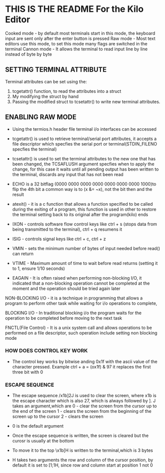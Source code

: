 # THIS IS THE README For the Kilo Editor

Cooked mode - by default most terminals start in this
mode, the keyboard input are sent only after the enter
button
is pressed
Raw mode - Most text editors use this mode, to set this
mode many flags are switched in the terminal
Cannon mode - It allows the terminal to read input line by line instead of byte by byte
## SETTING TERMINAL ATTRIBUTE
Terminal attributes can be set using the:
1. tcgetattr() function, to read the attributes into a struct
2. My modifying the struct by hand
3. Passing the modified struct to tcsetattr() to write new 
terminal attributes.

## ENABLING RAW MODE

- Using the termios.h header file terminal i/o interfaces can be
accessed

- tcgetattr() is used to retrieve terminal/serial port attributes, it accepts a file descriptor which specfies the serial port or terminal(STDIN_FILENO specfies the terminal)

- tcsetattr() is used to set the terminal attributes to the new one that has been changed, the TCSAFLUSH argument specfies when to apply the change, for this case it waits until all pending output has been written to the terminal, discards any input that has not been read

- ECHO is a 32 bitflag (0000 0000 0000 0000 0000 0000 0000 1000)to flip the 4th bit a common way is to (x &= ~x), not the bit then and the result

- atexit() - it is a c function that allows a function specified to be called during the exiting of a program, this function is used in other to restore the terminal setting back to its original after the program(kilo) ends

- IXON - controls software flow control keys like ctrl + s (stops data from being transmitted to the terminal), ctrl + q resumens it 
- ISIG - controls signal keys like ctrl + c, ctrl + z
- VMIN - sets the minimum number of bytes of input needed before read() can return
- VTIME - Maximum amount of time to wait before read returns (setting it to 1, ensure 1/10 seconds)
- EAGAIN - It is often raised when performing non-blocking I/O, it indicated that a  non-blocking operation cannot be completed at the moment and the operation should be tried again later

NON-BLOCKING I/O - it is a technique in programming that allows a program to perform other task while waiting for i/o operations to complete,

BLOCKING I/O - In traditional blocking i/o the program waits for the operation to be completed before moving to the next task

FNCTL(File Control) - It is a unix system call and allows operations to be performed on a file descriptor, such operation include setting non blocking mode

### HOW DOES CONTROL KEY WORK
- The control key works by bitwise anding 0x1f with the ascii value of the character pressed. Example ctrl + a = (ox1f) & 97 it replaces the first three bit with 0


### ESCAPE SEQUENCE 
- The escape sequence /x1b]2J is used to clear the screen, where x1b is the escape character which is also 27, which is always followed by ]. J takes an argument,which are
0 - clear the screen from the cursor up to the end of the screen
1 - clears the screen from the beginning of the screen up to the cursor
2 - clears the screen

- 0 is the default argument
- Once the escape sequence is written, the screen is cleared but the curosr is usually at the bottom
- To move it to the top \x1b[H is written to the terminal,which is 3 bytes
- H takes two arguments the row and column of the cursor position, by default it is set to <esc>[1;1H, since row and column start at position 1 not 0
